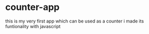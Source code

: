 # counter-app
this is my very first app which can be used as a counter i made its funtionality with javascript
